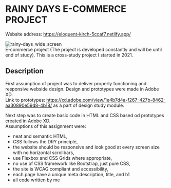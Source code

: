 # RAINY DAYS E-COMMERCE PROJECT
Website address: https://eloquent-kirch-5ccaf7.netlify.app/

![rainy-days_wide_screen](https://user-images.githubusercontent.com/55709542/224489852-e6bfb476-777e-4cca-bd62-f9006c302c60.jpg)<br>
E-commerce project (The project is developed constantly and will be until end of study). 
This is a cross-study project I started in 2021.

## Description
First assumption of project was to deliver properly functioning and responsive webside design. Design and prototypes were made in Adobe XD.<br>
Link to prototypes: https://xd.adobe.com/view/1e4b7d4a-f267-427b-8462-aa30890e59d8-4b18/ as a part of design study module.

Next step was to create basic code in HTML and CSS based od prototypes created in Adobe XD. <br>
Assumptions of this assignment were:
- neat and semantic HTML,
- CSS follows the DRY principle,
- the website should be responsive and look good at every screen size with no horizontal scrollbars,
- use Flexbox and CSS Grids where appropriate,
- no use of CSS framework like Bootstrap, just pure CSS,
- the site is WCAG compliant and accessibility,
- each page have a unique meta description, title, and h1
- all code written by me
